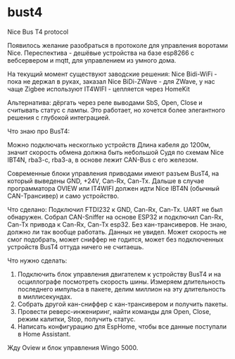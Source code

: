 # bust4
Nice Bus T4 protocol

Появилось желание разобраться в протоколе для управления воротами Nice.
Переспектива - дешёвые устройства на базе esp8266 с вебсервером и mqtt, для управлением из умного дома.

На текущий момент существуют заводские решения:
Nice Bidi-WiFi - пока не держал в руках, заказал
Nice BiDi-ZWave - для ZWave, у нас чаще Zigbee используют
IT4WIFI - цепляется через HomeKit

Альтернатива: дёргать через реле выводами SbS, Open, Close и считывать статус с лампы. Это работает, но хочется более элегантного решения с глубокой интеграцией.

Что знаю про BusT4:

Можно подключать нескоглько устройств
Длина кабеля до 1200м, значит скорость обмена должна быть небольшой
Судя по схемам Nice IBT4N, rba3-c, rba3-a, в основе лежит CAN-Bus с его железом.

Современные блоки управления приводами имеют разъем BusT4, на который выведены GND, +24V, Can-Rx, Can-Tx. 
Дальше в случае программатора OVIEW или IT4WIFI должен идти Nice IBT4N (обычный CAN-Трансивер) и само устройство.

Что сделано:
Подключил FTDI232 к GND, Can-Rx, Can-Tx. UART не был обнаружен.
Собрал CAN-Sniffer на основе ESP32 и подключил Can-Rx, Can-Tx привода к Can-Rx, Can-Tx esp32. Без кан-трансиверов. Не знаю, должно ли так вообще работать.
Данных не увидел. Может скорость не смог подобрать, может сниффер не годится, может без подключенных устройств BusT4 оттуда ничего не считаешь.


Что нужно сделать:
1. Подключить блок управления двигателем к устройству BusT4 и на осциллографе посмотреть скорость шины.
Измеряем длительность последнего импульса в пакете, делим миллион на эту длительность в миллисекундах.
2. Собрать другой кан-сниффер с кан-трансивером и получить пакеты.
3. Провести реверс-инжениринг, найти команды для Open, Close, режим калитки, Stop, получить статус.
4. Написать конфигурацию для EspHome, чтобы все данные поступали в Home Assistant.

Жду Oview и блок управления Wingo 5000.

